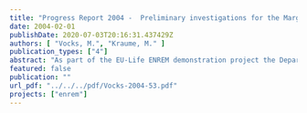 ```yaml
---
title: "Progress Report 2004 -  Preliminary investigations for the Margaretenhöhe MBR demonstration plant"
date: 2004-02-01
publishDate: 2020-07-03T20:16:31.437429Z
authors: [ "Vocks, M.", "Kraume, M." ]
publication_types: ["4"]
abstract: "As part of the EU-Life ENREM demonstration project the Department of Chemical Engineering, TU Berlin, was appointed to conduct the preliminary pilot trials in a representative site for verification of basic process designs and operation criteria of the full-scale MBR demonstration plant. In addition to conception and construction of the pilot plant, this investigation consists of two successive trial phases with distinct operation conditions: the first one being dedicated to the assessment of the “irregular sludge wastage strategy” (the biomass is accumulating in the reactor, which is partly emptied when the sludge concentration reaches a given value), and the second one being planned to verify normal operation conditions with daily sludge wastage. This progress report describes implementation and results of the first phase, for which a pilot plant of 140L was operated over 6 months with waste water of a decentralized area. The influent contained high concentrations of nitrogen (100-200 mg/L), phosphorus (10- 20 mg/l) and COD (1000-2000 mg/L). Also surprising were the high VFA concentrations (100-300 mg/L) which ensured a good EBPR process.  The COD and also the enhanced biological phosphorus removal (EBPR) were not impacted by the irregular sludge wastage. COD effluent concentrations were around 50 mg/L and TP effluent was 0.1 to 0.3 mg/L.  The high nitrogen influent concentrations were problematic. Due to changing TS concentrations and changing nitrification rates TN effluent was 10 to 30 mg/L with a NH4-N content of 0 to 20 mg/L. Denitrification rates were measured between 1 and 3 mgN/gVS h and were depending on TS concentration, with higher rates at lower TS concentrations. Polysaccharide concentrations in the sludge water phase were higher with low TS concentrations and low oxygen concentrations. Higher PS values led to faster fouling. Results of the trials suggest that the oxygen concentration should be kept above 2mg/L to ensure both sufficient nitrification and lower fouling. Since also high TS concentrations are needed to ensure complete nutrients removal the optimum TS range is relatively small and it must be concluded that the irregular sludge wastage strategy was not beneficial in this case and the demonstration plant should be run with regular sludge removal."
featured: false
publication: ""
url_pdf: "../../../pdf/Vocks-2004-53.pdf"
projects: ["enrem"]
---
```


